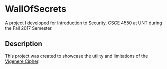 # WallOfSecrets
A project I developed for Introduction to Security, CSCE 4550 at UNT during the Fall 2017 Semester.

## Description
This project was created to showcase the utility and limitations of the [Vigenere Cipher](https://en.wikipedia.org/wiki/Vigen%C3%A8re_cipher).



